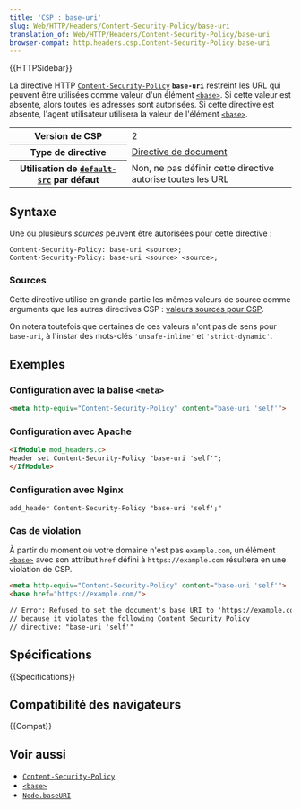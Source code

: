 ```yaml
---
title: 'CSP : base-uri'
slug: Web/HTTP/Headers/Content-Security-Policy/base-uri
translation_of: Web/HTTP/Headers/Content-Security-Policy/base-uri
browser-compat: http.headers.csp.Content-Security-Policy.base-uri
---
```

{{HTTPSidebar}}

La directive HTTP [`Content-Security-Policy`](/fr/docs/Web/HTTP/Headers/Content-Security-Policy) **`base-uri`** restreint les URL qui peuvent être utilisées comme valeur d'un élément [`<base>`](/fr/docs/Web/HTML/Element/base). Si cette valeur est absente, alors toutes les adresses sont autorisées. Si cette directive est absente, l'agent utilisateur utilisera la valeur de l'élément [`<base>`](/fr/docs/Web/HTML/Element/base).

<table class="properties">
  <tbody>
    <tr>
      <th scope="row">Version de CSP</th>
      <td>2</td>
    </tr>
    <tr>
      <th scope="row">Type de directive</th>
      <td><a href="/fr/docs/Glossary/Document_directive">Directive de document</a></td>
    </tr>
    <tr>
      <th scope="row">Utilisation de <a href="/fr/docs/Web/HTTP/Headers/Content-Security-Policy/default-src"><code>default-src</code></a> par défaut</th>
      <td>Non, ne pas définir cette directive autorise toutes les URL</td>
    </tr>
  </tbody>
</table>

## Syntaxe

Une ou plusieurs *sources* peuvent être autorisées pour cette directive&nbsp;:

```http
Content-Security-Policy: base-uri <source>;
Content-Security-Policy: base-uri <source> <source>;
```

### Sources

Cette directive utilise en grande partie les mêmes valeurs de source comme arguments que les autres directives CSP&nbsp;: [valeurs sources pour CSP](/fr/docs/Web/HTTP/Headers/Content-Security-Policy/Sources#sources).

On notera toutefois que certaines de ces valeurs n'ont pas de sens pour `base-uri`, à l'instar des mots-clés `'unsafe-inline'` et `'strict-dynamic'`.

## Exemples

### Configuration avec la balise `<meta>`

```html
<meta http-equiv="Content-Security-Policy" content="base-uri 'self'">
```

### Configuration avec Apache

```html
<IfModule mod_headers.c>
Header set Content-Security-Policy "base-uri 'self'";
</IfModule>
```

### Configuration avec Nginx

```
add_header Content-Security-Policy "base-uri 'self';"
```

### Cas de violation

À partir du moment où votre domaine n'est pas `example.com`, un élément [`<base>`](/fr/docs/Web/HTML/Element/base) avec son attribut `href` défini à `https://example.com` résultera en une violation de CSP.

```html example-bad
<meta http-equiv="Content-Security-Policy" content="base-uri 'self'">
<base href="https://example.com/">

// Error: Refused to set the document's base URI to 'https://example.com/'
// because it violates the following Content Security Policy
// directive: "base-uri 'self'"
```

## Spécifications

{{Specifications}}

## Compatibilité des navigateurs

{{Compat}}

## Voir aussi

- [`Content-Security-Policy`](/fr/docs/Web/HTTP/Headers/Content-Security-Policy)
- [`<base>`](/fr/docs/Web/HTML/Element/base)
- [`Node.baseURI`](/fr/docs/Web/API/Node/baseURI)
